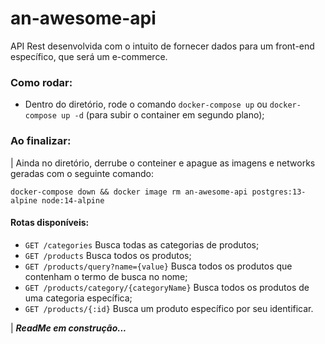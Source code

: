 # an-awesome-api
API Rest desenvolvida com o intuito de fornecer dados para um front-end específico, que será um e-commerce.

### Como rodar:
  - Dentro do diretório, rode o comando `docker-compose up` ou `docker-compose up -d` (para subir o container em segundo plano);

### Ao finalizar:
| Ainda no diretório, derrube o conteiner e apague as imagens e networks geradas com o seguinte comando:
```
docker-compose down && docker image rm an-awesome-api postgres:13-alpine node:14-alpine
```

#### Rotas disponíveis:
  - `GET /categories` Busca todas as categorias de produtos;
  - `GET /products` Busca todos os produtos;
  - `GET /products/query?name={value}` Busca todos os produtos que contenham o termo de busca no nome;
  - `GET /products/category/{categoryName}` Busca todos os produtos de uma categoria específica;
  - `GET /products/{:id}` Busca um produto específico por seu identificar.

| _**ReadMe em construção...**_
